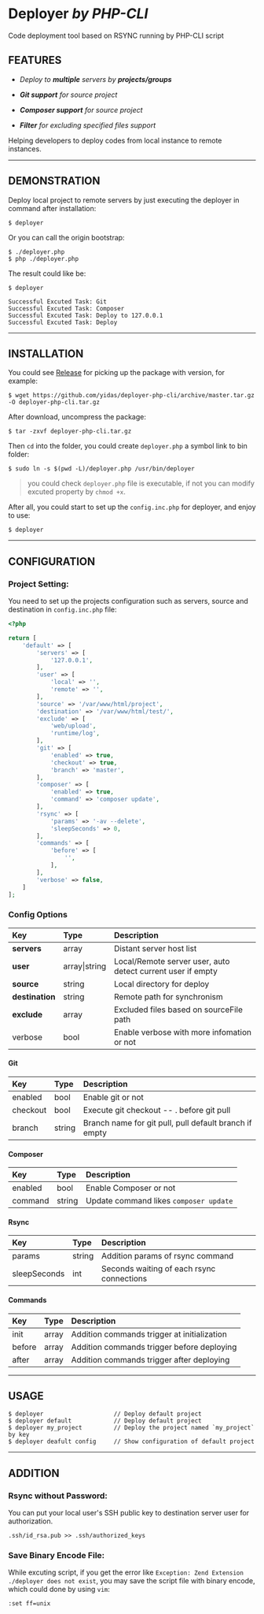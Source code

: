 Deployer *by PHP-CLI*
=====================

Code deployment tool based on RSYNC running by PHP-CLI script

FEATURES
--------

- *Deploy to **multiple** servers by **projects/groups***

- ***Git support** for source project*

- ***Composer support** for source project*

- ***Filter** for excluding specified files support*

Helping developers to deploy codes from local instance to remote instances.

---

DEMONSTRATION
-------------

Deploy local project to remote servers by just executing the deployer in command after installation:

```
$ deployer
```
Or you can call the origin bootstrap:
```
$ ./deployer.php
$ php ./deployer.php
```

The result could like be:
```
$ deployer

Successful Excuted Task: Git
Successful Excuted Task: Composer
Successful Excuted Task: Deploy to 127.0.0.1
Successful Excuted Task: Deploy
```

---

INSTALLATION
------------

You could see [Release](https://github.com/yidas/deployer-php-cli/releases) for picking up the package with version, for example:
    
```
$ wget https://github.com/yidas/deployer-php-cli/archive/master.tar.gz -O deployer-php-cli.tar.gz
```

After download, uncompress the package:

```
$ tar -zxvf deployer-php-cli.tar.gz
```

Then `cd` into the folder, you could create `deployer.php` a symbol link to bin folder: 

```
$ sudo ln -s $(pwd -L)/deployer.php /usr/bin/deployer
```

> you could check `deployer.php` file is executable, if not you can modify excuted property by `chmod +x`.

After all, you could start to set up the `config.inc.php` for deployer, and enjoy to use:

```
$ deployer
```

---

CONFIGURATION
-------------

### Project Setting:

You need to set up the projects configuration such as servers, source and destination in `config.inc.php` file:

```php
<?php

return [
    'default' => [
        'servers' => [
            '127.0.0.1',
        ],
        'user' => [
            'local' => '',
            'remote' => '',
        ],
        'source' => '/var/www/html/project',
        'destination' => '/var/www/html/test/',
        'exclude' => [
            'web/upload',
            'runtime/log',
        ],
        'git' => [
            'enabled' => true,
            'checkout' => true,
            'branch' => 'master',
        ],
        'composer' => [
            'enabled' => true,
            'command' => 'composer update',
        ],
        'rsync' => [
            'params' => '-av --delete',
            'sleepSeconds' => 0,
        ],
        'commands' => [
            'before' => [
                '',
            ],
        ],
        'verbose' => false,
    ]
];
```

### Config Options

|Key|Type|Description|
|:-|:-|:-|
|**servers**|array|Distant server host list|
|**user**|array\|string|Local/Remote server user, auto detect current user if empty|
|**source**|string|Local directory for deploy |
|**destination**|string|Remote path for synchronism|
|**exclude**|array|Excluded files based on sourceFile path|
|verbose|bool|Enable verbose with more infomation or not|

#### Git

|Key|Type|Description|
|:-|:-|:-|
|enabled|bool|Enable git or not|
|checkout|bool|Execute git checkout -- . before git pull  |
|branch|string|Branch name for git pull, pull default branch if empty  |

#### Composer

|Key|Type|Description|
|:-|:-|:-|
|enabled|bool|Enable Composer or not|
|command|string|Update command likes `composer update`|

#### Rsync

|Key|Type|Description|
|:-|:-|:-|
|params|string|Addition params of rsync command|
|sleepSeconds|int|Seconds waiting of each rsync connections|

#### Commands

|Key|Type|Description|
|:-|:-|:-|
|init|array|Addition commands trigger at initialization|
|before|array|Addition commands trigger before deploying|
|after|array|Addition commands trigger after deploying|

---

USAGE
-----

```
$ deployer                    // Deploy default project
$ deployer default            // Deploy default project
$ deployer my_project         // Deploy the project named `my_project` by key
$ deployer deafult config     // Show configuration of default project
```

---

ADDITION
--------

### Rsync without Password:  

You can put your local user's SSH public key to destination server user for authorization.
```
.ssh/id_rsa.pub >> .ssh/authorized_keys
```

### Save Binary Encode File:  
  
While excuting script, if you get the error like `Exception: Zend Extension ./deployer does not exist`, you may save the script file with binary encode, which could done by using `vim`:

```
:set ff=unix
```



